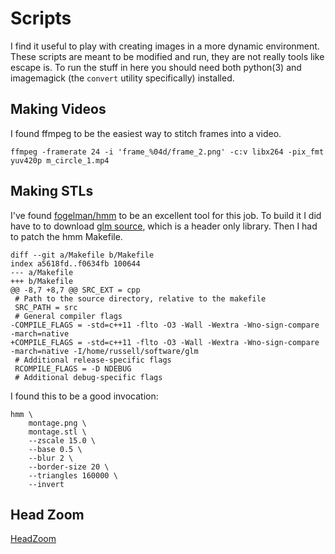 # Scripts

I find it useful to play with creating images in a more dynamic environment.
These scripts are meant to be modified and run, they are not really tools like escape is.
To run the stuff in here you should need both python(3) and imagemagick (the `convert` utility specifically) installed.

## Making Videos

I found ffmpeg to be the easiest way to stitch frames into a video.

```
ffmpeg -framerate 24 -i 'frame_%04d/frame_2.png' -c:v libx264 -pix_fmt yuv420p m_circle_1.mp4
```

## Making STLs

I've found [fogelman/hmm](https://github.com/fogleman/hmm) to be an excellent tool for this job.
To build it I did have to to download [glm source](https://github.com/g-truc/glm), which is a header only library.
Then I had to patch the hmm Makefile.
```
diff --git a/Makefile b/Makefile
index a5618fd..f0634fb 100644
--- a/Makefile
+++ b/Makefile
@@ -8,7 +8,7 @@ SRC_EXT = cpp
 # Path to the source directory, relative to the makefile
 SRC_PATH = src
 # General compiler flags
-COMPILE_FLAGS = -std=c++11 -flto -O3 -Wall -Wextra -Wno-sign-compare -march=native
+COMPILE_FLAGS = -std=c++11 -flto -O3 -Wall -Wextra -Wno-sign-compare -march=native -I/home/russell/software/glm
 # Additional release-specific flags
 RCOMPILE_FLAGS = -D NDEBUG
 # Additional debug-specific flags

```

I found this to be a good invocation:
```
hmm \
    montage.png \
    montage.stl \
    --zscale 15.0 \
    --base 0.5 \
    --blur 2 \
    --border-size 20 \
    --triangles 160000 \
    --invert
```

## Head Zoom

[HeadZoom](https://gfycat.com/rectangularbitterherculesbeetle-buddhabrot-generative-fractal-rust)

